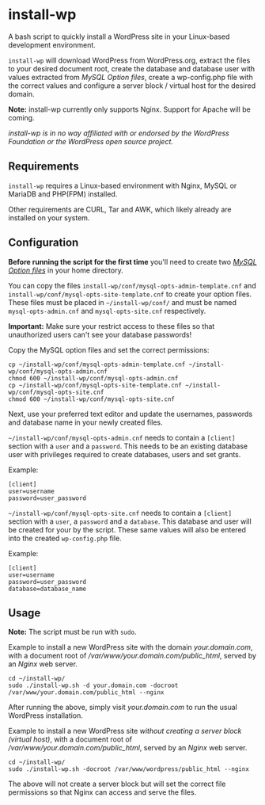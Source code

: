 # install-wp

A bash script to quickly install a WordPress site in your Linux-based development environment.

`install-wp` will download WordPress from WordPress.org, extract the files to your desired document root, create the database and database user with values extracted from _MySQL Option files_, create a wp-config.php file with the correct values and configure a server block / virtual host for the desired domain.

**Note:** install-wp currently only supports Nginx. Support for Apache will be coming.

_install-wp is in no way affiliated with or endorsed by the WordPress Foundation or the WordPress open source project._

## Requirements

`install-wp` requires a Linux-based environment with Nginx, MySQL or MariaDB and PHP(FPM) installed.

Other requirements are CURL, Tar and AWK, which likely already are installed on your system.

## Configuration

**Before running the script for the first time** you'll need to create two [_MySQL Option files_](https://dev.mysql.com/doc/refman/8.0/en/option-files.html#option-file-syntax) in your home directory.

You can copy the files `install-wp/conf/mysql-opts-admin-template.cnf` and `install-wp/conf/mysql-opts-site-template.cnf` to create your option files.
These files must be placed in `~/install-wp/conf/` and must be named `mysql-opts-admin.cnf` and `mysql-opts-site.cnf` respectively.

**Important:** Make sure your restrict access to these files so that unauthorized users can't see your database passwords!

Copy the MySQL option files and set the correct permissions:

```
cp ~/install-wp/conf/mysql-opts-admin-template.cnf ~/install-wp/conf/mysql-opts-admin.cnf
chmod 600 ~/install-wp/conf/mysql-opts-admin.cnf
cp ~/install-wp/conf/mysql-opts-site-template.cnf ~/install-wp/conf/mysql-opts-site.cnf
chmod 600 ~/install-wp/conf/mysql-opts-site.cnf
```

Next, use your preferred text editor and update the usernames, passwords and database name in your newly created files.

`~/install-wp/conf/mysql-opts-admin.cnf` needs to contain a `[client]` section with a `user` and a `password`. This needs to be an existing database user with privileges required to create databases, users and set grants.

Example:

```
[client]
user=username
password=user_password
```

`~/install-wp/conf/mysql-opts-site.cnf` needs to contain a `[client]` section with a `user`, a `password` and a `database`. This database and user will be created for your by the script. These same values will also be entered into the created `wp-config.php` file.

Example:

```
[client]
user=username
password=user_password
database=database_name
```

## Usage

**Note:** The script must be run with `sudo`.

Example to install a new WordPress site with the domain _your.domain.com_, with a document root of _/var/www/your.domain.com/public_html_, served by an _Nginx_ web server.

```
cd ~/install-wp/
sudo ./install-wp.sh -d your.domain.com -docroot /var/www/your.domain.com/public_html --nginx
```

After running the above, simply visit _your.domain.com_ to run the usual WordPress installation.

Example to install a new WordPress site _without creating a server block (virtual host)_, with a document root of _/var/www/your.domain.com/public_html_, served by an _Nginx_ web server.

```
cd ~/install-wp/
sudo ./install-wp.sh -docroot /var/www/wordpress/public_html --nginx
```

The above will not create a server block but will set the correct file permissions so that Nginx can access and serve the files.
